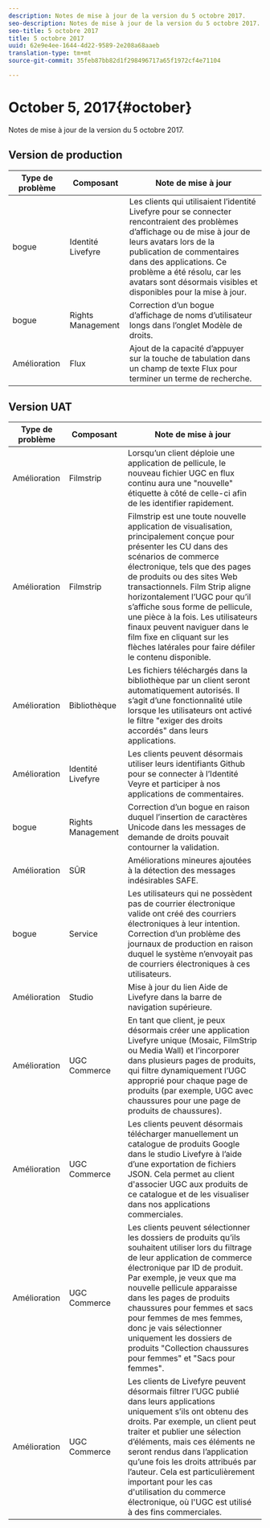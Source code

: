 ```yaml
---
description: Notes de mise à jour de la version du 5 octobre 2017.
seo-description: Notes de mise à jour de la version du 5 octobre 2017.
seo-title: 5 octobre 2017
title: 5 octobre 2017
uuid: 62e9e4ee-1644-4d22-9589-2e208a68aaeb
translation-type: tm+mt
source-git-commit: 35feb87bb82d1f298496717a65f1972cf4e71104

---
```



# October 5, 2017{#october}

Notes de mise à jour de la version du 5 octobre 2017.

## Version de production

| **Type de problème** | **Composant** | **Note de mise à jour** |
|---|---|---|
| bogue | Identité Livefyre | Les clients qui utilisaient l’identité Livefyre pour se connecter rencontraient des problèmes d’affichage ou de mise à jour de leurs avatars lors de la publication de commentaires dans des applications. Ce problème a été résolu, car les avatars sont désormais visibles et disponibles pour la mise à jour. |
| bogue | Rights Management | Correction d’un bogue d’affichage de noms d’utilisateur longs dans l’onglet Modèle de droits. |
| Amélioration | Flux | Ajout de la capacité d’appuyer sur la touche de tabulation dans un champ de texte Flux pour terminer un terme de recherche. |

## Version UAT

| **Type de problème** | **Composant** | **Note de mise à jour** |
|---|---|---|
| Amélioration | Filmstrip | Lorsqu’un client déploie une application de pellicule, le nouveau fichier UGC en flux continu aura une "nouvelle" étiquette à côté de celle-ci afin de les identifier rapidement. |
| Amélioration | Filmstrip | Filmstrip est une toute nouvelle application de visualisation, principalement conçue pour présenter les CU dans des scénarios de commerce électronique, tels que des pages de produits ou des sites Web transactionnels. Film Strip aligne horizontalement l’UGC pour qu’il s’affiche sous forme de pellicule, une pièce à la fois. Les utilisateurs finaux peuvent naviguer dans le film fixe en cliquant sur les flèches latérales pour faire défiler le contenu disponible. |
| Amélioration | Bibliothèque | Les fichiers téléchargés dans la bibliothèque par un client seront automatiquement autorisés. Il s’agit d’une fonctionnalité utile lorsque les utilisateurs ont activé le filtre "exiger des droits accordés" dans leurs applications. |
| Amélioration | Identité Livefyre | Les clients peuvent désormais utiliser leurs identifiants Github pour se connecter à l’Identité Veyre et participer à nos applications de commentaires. |
| bogue | Rights Management | Correction d’un bogue en raison duquel l’insertion de caractères Unicode dans les messages de demande de droits pouvait contourner la validation. |
| Amélioration | SÛR | Améliorations mineures ajoutées à la détection des messages indésirables SAFE. |
| bogue | Service | Les utilisateurs qui ne possèdent pas de courrier électronique valide ont créé des courriers électroniques à leur intention. Correction d’un problème des journaux de production en raison duquel le système n’envoyait pas de courriers électroniques à ces utilisateurs. |
| Amélioration | Studio | Mise à jour du lien Aide de Livefyre dans la barre de navigation supérieure. |
| Amélioration | UGC Commerce | En tant que client, je peux désormais créer une application Livefyre unique (Mosaic, FilmStrip ou Media Wall) et l’incorporer dans plusieurs pages de produits, qui filtre dynamiquement l’UGC approprié pour chaque page de produits (par exemple, UGC avec chaussures pour une page de produits de chaussures). |
| Amélioration | UGC Commerce | Les clients peuvent désormais télécharger manuellement un catalogue de produits Google dans le studio Livefyre à l’aide d’une exportation de fichiers JSON. Cela permet au client d'associer UGC aux produits de ce catalogue et de les visualiser dans nos applications commerciales. |
| Amélioration | UGC Commerce | Les clients peuvent sélectionner les dossiers de produits qu’ils souhaitent utiliser lors du filtrage de leur application de commerce électronique par ID de produit. Par exemple, je veux que ma nouvelle pellicule apparaisse dans les pages de produits chaussures pour femmes et sacs pour femmes de mes femmes, donc je vais sélectionner uniquement les dossiers de produits "Collection chaussures pour femmes" et "Sacs pour femmes". |
| Amélioration | UGC Commerce | Les clients de Livefyre peuvent désormais filtrer l’UGC publié dans leurs applications uniquement s’ils ont obtenu des droits. Par exemple, un client peut traiter et publier une sélection d’éléments, mais ces éléments ne seront rendus dans l’application qu’une fois les droits attribués par l’auteur. Cela est particulièrement important pour les cas d'utilisation du commerce électronique, où l'UGC est utilisé à des fins commerciales. |

